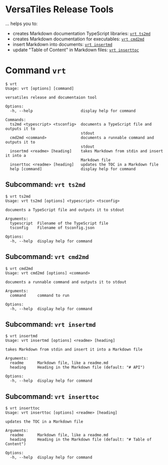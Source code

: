 # VersaTiles Release Tools

… helps you to:

* creates Markdown documentation TypeScript libraries: [`vrt ts2md`](#vrt-ts2md)
* creates Markdown documentation for executables: [`vrt cmd2md`](#vrt-cmd2md)
* insert Markdown into documents: [`vrt insertmd`](#vrt-insertmd)
* update "Table of Content" in Markdown files: [`vrt inserttoc`](#vrt-inserttoc)

# Command `vrt`

<!--- This chapter is generated automatically --->

```console
$ vrt
Usage: vrt [options] [command]

versatiles release and documentaion tool

Options:
  -h, --help                     display help for command

Commands:
  ts2md <typescript> <tsconfig>  documents a TypeScript file and outputs it to
                                 stdout
  cmd2md <command>               documents a runnable command and outputs it to
                                 stdout
  insertmd <readme> [heading]    takes Markdown from stdin and insert it into a
                                 Markdown file
  inserttoc <readme> [heading]   updates the TOC in a Markdown file
  help [command]                 display help for command
```

## Subcommand: `vrt ts2md`

```console
$ vrt ts2md
Usage: vrt ts2md [options] <typescript> <tsconfig>

documents a TypeScript file and outputs it to stdout

Arguments:
  typescript  Filename of the TypeScript file
  tsconfig    Filename of tsconfig.json

Options:
  -h, --help  display help for command
```

## Subcommand: `vrt cmd2md`

```console
$ vrt cmd2md
Usage: vrt cmd2md [options] <command>

documents a runnable command and outputs it to stdout

Arguments:
  command     command to run

Options:
  -h, --help  display help for command
```

## Subcommand: `vrt insertmd`

```console
$ vrt insertmd
Usage: vrt insertmd [options] <readme> [heading]

takes Markdown from stdin and insert it into a Markdown file

Arguments:
  readme      Markdown file, like a readme.md
  heading     Heading in the Markdown file (default: "# API")

Options:
  -h, --help  display help for command
```

## Subcommand: `vrt inserttoc`

```console
$ vrt inserttoc
Usage: vrt inserttoc [options] <readme> [heading]

updates the TOC in a Markdown file

Arguments:
  readme      Markdown file, like a readme.md
  heading     Heading in the Markdown file (default: "# Table of Content")

Options:
  -h, --help  display help for command
```
